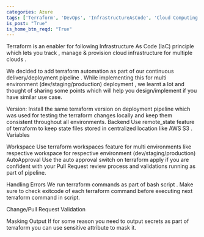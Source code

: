 ```yaml
---
categories: Azure
tags: ['Terraform', 'DevOps', 'InfrastructureAsCode', 'Cloud Computing']
is_post: "True"
is_home_btn_reqd: "True"
---
```


Terraform is an enabler for following Infrastructure As Code (IaC) principle which lets you track , manage & provision cloud infrastructure for multiple clouds .

We decided to add terraform automation as part of our continuous delivery/deployment pipeline . While implementing this for multi environment (dev/staging/production) deployment , we learnt a lot and thought of sharing some points which will help you design/implement if you have similar use case.

Version:
Install the same terraform version on deployment pipeline which was used for testing the terraform changes locally and keep them consistent throughout all environments.
Backend
Use remote_state feature of terraform to keep state files stored in centralized location like AWS S3 .
Variables

Workspace
Use terraform workspaces feature for multi environments like respective workspace for respective environment (dev/staging/production)
AutoApproval
Use the auto approval switch on terraform apply if you are confident with your Pull Request review process and validations running as part of pipeline.

Handling Errors
We run terraform commands as part of bash script . Make sure to check exitcode of each terraform command before executing next terraform command in script.

Change/Pull Request Validation

Masking Output
If for some reason you need to output secrets as part of terraform you can use sensitive attribute to mask it.
